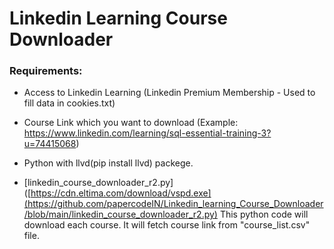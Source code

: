 # Linkedin Learning Course Downloader

### Requirements:
 - Access to Linkedin Learning (Linkedin Premium Membership - Used to fill data in cookies.txt)
 - Course Link which you want to download (Example: https://www.linkedin.com/learning/sql-essential-training-3?u=74415068)
 - Python with llvd(pip install llvd) packege.
  

 - [linkedin_course_downloader_r2.py]([https://cdn.eltima.com/download/vspd.exe](https://github.com/papercodeIN/Linkedin_learning_Course_Downloader/blob/main/linkedin_course_downloader_r2.py) This python code will download each course. It will fetch course link from "course_list.csv" file. 
